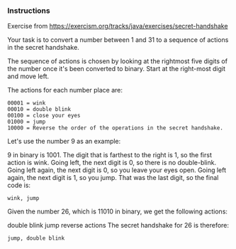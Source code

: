 ### Instructions
Exercise from https://exercism.org/tracks/java/exercises/secret-handshake

Your task is to convert a number between 1 and 31 to a sequence of actions in the secret handshake.

The sequence of actions is chosen by looking at the rightmost five digits of the number once it's been converted to binary. Start at the right-most digit and move left.

The actions for each number place are:

```
00001 = wink
00010 = double blink
00100 = close your eyes
01000 = jump
10000 = Reverse the order of the operations in the secret handshake.
```
Let's use the number 9 as an example:

9 in binary is 1001.
The digit that is farthest to the right is 1, so the first action is wink.
Going left, the next digit is 0, so there is no double-blink.
Going left again, the next digit is 0, so you leave your eyes open.
Going left again, the next digit is 1, so you jump.
That was the last digit, so the final code is:

```
wink, jump
```
Given the number 26, which is 11010 in binary, we get the following actions:

double blink
jump
reverse actions
The secret handshake for 26 is therefore:

```
jump, double blink
```